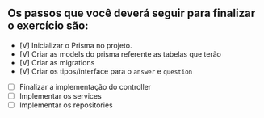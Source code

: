 ## Os passos que você deverá seguir para finalizar o exercício são:

- [V] Inicializar o Prisma no projeto.
- [V] Criar as models do prisma referente as tabelas que terão
- [V] Criar as migrations
- [V] Criar os tipos/interface para o `answer` e `question`
- [ ] Finalizar a implementação do controller
- [ ] Implementar os services
- [ ] Implementar os repositories
